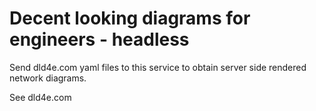 # Decent looking diagrams for engineers - headless

Send dld4e.com yaml files to this service to obtain server side rendered network diagrams.

See dld4e.com
